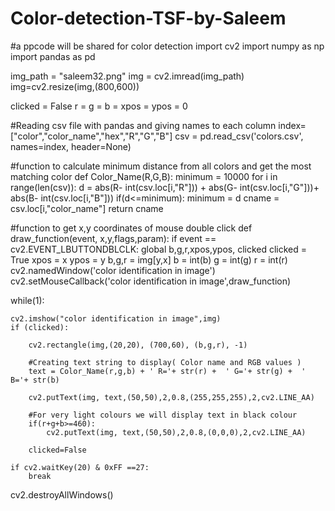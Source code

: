 # Color-detection-TSF-by-Saleem
#a ppcode will be shared for color detection
import cv2
import numpy as np
import pandas as pd

img_path = "saleem32.png"
img = cv2.imread(img_path)
img=cv2.resize(img,(800,600))

clicked = False
r = g = b = xpos = ypos = 0

#Reading csv file with pandas and giving names to each column
index=["color","color_name","hex","R","G","B"]
csv = pd.read_csv('colors.csv', names=index, header=None)

#function to calculate minimum distance from all colors and get the most matching color
def Color_Name(R,G,B):
    minimum = 10000
    for i in range(len(csv)):
        d = abs(R- int(csv.loc[i,"R"])) + abs(G- int(csv.loc[i,"G"]))+ abs(B- int(csv.loc[i,"B"]))
        if(d<=minimum):
            minimum = d
            cname = csv.loc[i,"color_name"]
    return cname

#function to get x,y coordinates of mouse double click
def draw_function(event, x,y,flags,param):
    if event == cv2.EVENT_LBUTTONDBLCLK:
        global b,g,r,xpos,ypos, clicked
        clicked = True
        xpos = x
        ypos = y
        b,g,r = img[y,x]
        b = int(b)
        g = int(g)
        r = int(r)
cv2.namedWindow('color identification in image')
cv2.setMouseCallback('color identification in image',draw_function)

while(1):

    cv2.imshow("color identification in image",img)
    if (clicked):
   
        cv2.rectangle(img,(20,20), (700,60), (b,g,r), -1)

        #Creating text string to display( Color name and RGB values )
        text = Color_Name(r,g,b) + ' R='+ str(r) +  ' G='+ str(g) +  ' B='+ str(b)
        
        cv2.putText(img, text,(50,50),2,0.8,(255,255,255),2,cv2.LINE_AA)

        #For very light colours we will display text in black colour
        if(r+g+b>=460):
            cv2.putText(img, text,(50,50),2,0.8,(0,0,0),2,cv2.LINE_AA)
            
        clicked=False

    if cv2.waitKey(20) & 0xFF ==27:
        break
    
cv2.destroyAllWindows()
